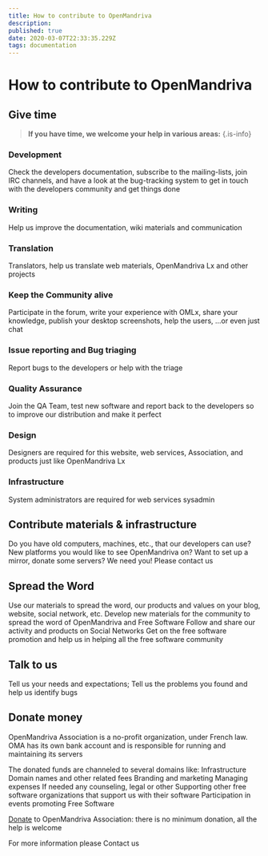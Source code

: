 ```yaml
---
title: How to contribute to OpenMandriva
description: 
published: true
date: 2020-03-07T22:33:35.229Z
tags: documentation
---
```


# How to contribute to OpenMandriva

## Give time

> **If you have time, we welcome your help in various areas:**
{.is-info}


### Development
Check the developers documentation, subscribe to the mailing-lists, join IRC channels, and have a look at the bug-tracking system to get in touch with the developers community and get things done

### Writing
Help us improve the documentation, wiki materials and communication

### Translation
Translators, help us translate web materials, OpenMandriva Lx and other projects

### Keep the Community alive
Participate in the forum, write your experience with OMLx, share your knowledge, publish your desktop screenshots, help the users, ...or even just chat

### Issue reporting and Bug triaging
Report bugs to the developers or help with the triage

### Quality Assurance
Join the QA Team, test new software and report back to the developers so to improve our distribution and make it perfect

### Design
Designers are required for this website, web services, Association, and products just like OpenMandriva Lx

### Infrastructure
System administrators are required for web services sysadmin

## Contribute materials & infrastructure
Do you have old computers, machines, etc., that our developers can use? New platforms you would like to see OpenMandriva on?
Want to set up a mirror, donate some servers?
We need you! Please contact us

## Spread the Word
Use our materials to spread the word, our products and values on your blog, website, social network, etc.
Develop new materials for the community to spread the word of OpenMandriva and Free Software
Follow and share our activity and products on Social Networks
Get on the free software promotion and help us in helping all the free software community

## Talk to us
Tell us your needs and expectations;
Tell us the problems you found and help us identify bugs

## Donate money
OpenMandriva Association is a no-profit organization, under French law. OMA has its own bank account and is responsible for running and maintaining its servers

The donated funds are channeled to several domains like:
Infrastructure
Domain names and other related fees
Branding and marketing
Managing expenses
If needed any counseling, legal or other
Supporting other free software organizations that support us with their software
Participation in events promoting Free Software

[Donate](https://www.openmandriva.org/donate/) to OpenMandriva Association: there is no minimum donation, all the help is welcome

For more information please Contact us